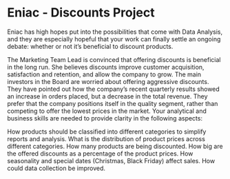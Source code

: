 # Eniac - Discounts Project
Eniac has high hopes put into the possibilities that come with Data Analysis, and they are especially hopeful that your work can finally settle an ongoing debate: whether or not it’s beneficial to discount products.

The Marketing Team Lead is convinced that offering discounts is beneficial in the long run. She believes discounts improve customer acquisition, satisfaction and retention, and allow the company to grow.
The main investors in the Board are worried about offering aggressive discounts. They have pointed out how the company’s recent quarterly results showed an increase in orders placed, but a decrease in the total revenue. They prefer that the company positions itself in the quality segment, rather than competing to offer the lowest prices in the market.
Your analytical and business skills are needed to provide clarity in the following aspects:

How products should be classified into different categories to simplify reports and analysis.
What is the distribution of product prices across different categories.
How many products are being discounted.
How big are the offered discounts as a percentage of the product prices.
How seasonality and special dates (Christmas, Black Friday) affect sales.
How could data collection be improved.
